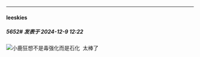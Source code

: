 ﻿
*****

####  leeskies  
##### 5652#       发表于 2024-12-9 12:22

<img src="https://static.saraba1st.com/image/smiley/face2017/011.png" referrerpolicy="no-referrer">小鹿狂想不是毒强化而是石化  太棒了

